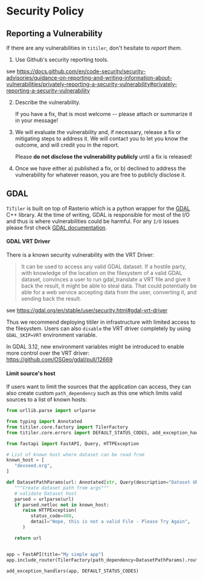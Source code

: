 # Security Policy

## Reporting a Vulnerability

If there are any vulnerabilities in `titiler`, don't hesitate to _report them_.

1. Use Github's security reporting tools.

see https://docs.github.com/en/code-security/security-advisories/guidance-on-reporting-and-writing-information-about-vulnerabilities/privately-reporting-a-security-vulnerability#privately-reporting-a-security-vulnerability

2. Describe the vulnerability.

   If you have a fix, that is most welcome -- please attach or summarize it in your message!

3. We will evaluate the vulnerability and, if necessary, release a fix or mitigating steps to address it. We will contact you to let you know the outcome, and will credit you in the report.

   Please **do not disclose the vulnerability publicly** until a fix is released!

4. Once we have either a) published a fix, or b) declined to address the vulnerability for whatever reason, you are free to publicly disclose it.


## GDAL

`TiTiler` is built on top of Rasterio which is a python wrapper for the [GDAL](https://gdal.org/en/stable/) C++ library. At the time of writing, GDAL is responsible for most of the I/O and thus is where vulnerabilities could be harmful. For any `I/O` issues please first check [GDAL documentation](https://gdal.org/en/stable/user/security.html#security-considerations).

#### GDAL VRT Driver

There is a known security vulnerability with the VRT Driver:

> It can be used to access any valid GDAL dataset. If a hostile party, with knowledge of the location on the filesystem of a valid GDAL dataset, convinces a user to run gdal_translate a VRT file and give it back the result, it might be able to steal data. That could potentially be able for a web service accepting data from the user, converting it, and sending back the result.

see https://gdal.org/en/stable/user/security.html#gdal-vrt-driver

Thus we recommend deploying titiler in infrastructure with limited access to the filesystem. Users can also `disable` the VRT driver completely by using `GDAL_SKIP=VRT` environment variable.

In GDAL 3.12, new environment variables might be introduced to enable more control over the VRT driver: https://github.com/OSGeo/gdal/pull/12669

#### Limit source's host

If users want to limit the sources that the application can access, they can also create custom `path_dependency` such as this one which limits valid sources to a list of known hosts:

```python
from urllib.parse import urlparse

from typing import Annotated
from titiler.core.factory import TilerFactory
from titiler.core.errors import DEFAULT_STATUS_CODES, add_exception_handlers

from fastapi import FastAPI, Query, HTTPException

# List of known host where dataset can be read from
known_host = [
   "devseed.org",
]

def DatasetPathParams(url: Annotated[str, Query(description="Dataset URL")]) -> str:
   """Create dataset path from args"""
   # validate Dataset host
   parsed = urlparse(url)
   if parsed.netloc not in known_host:
      raise HTTPException(
         status_code=400,
         detail="Nope, this is not a valid File - Please Try Again",
      )

   return url


app = FastAPI(title="My simple app")
app.include_router(TilerFactory(path_dependency=DatasetPathParams).router)

add_exception_handlers(app, DEFAULT_STATUS_CODES)
```
